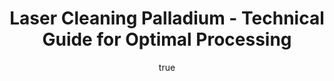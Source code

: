 ---
name: Palladium
applications:
- industry: Automotive
  detail: Removal of rust and corrosion from Palladium catalytic converters
- industry: Electronics
  detail: Cleaning Palladium contacts and connectors for improved conductivity
technicalSpecifications:
  powerRange: 50-500W
  pulseDuration: 10-100ns
  wavelength: 1064 nm
  spotSize: 0.05-1.5mm
  repetitionRate: 20-100kHz
  fluenceRange: 0.5–5 J/cm²
  safetyClass: Class 4 (requires full enclosure)
description: Palladium (Pd), a lustrous, silvery metal, is effectively cleaned using
  laser technology due to its unique properties. The non-contact nature of laser cleaning
  ensures minimal impact on the delicate microstructure of Pd, making it suitable
  for applications in both automotive and electronics industries. Laser ablation and
  cleaning processes can efficiently remove contaminants and restore the surface integrity
  of Palladium components.
author:
  id: 3
  name: Ikmanda Roswati
  sex: m
  title: Ph.D.
  country: Indonesia
  expertise: Ultrafast Laser Physics and Material Interactions
  image: /images/author/ikmanda-roswati.jpg
keywords: palladium, palladium metal, laser ablation, laser cleaning, non-contact
  cleaning, pulsed fiber laser, surface contamination removal, industrial laser parameters,
  thermal processing, surface restoration
category: metal
chemicalProperties:
  symbol: PA
  formula: Pd
  materialType: metal
properties:
  density: 12.023 g/cm³
  densityMin: 0.5 g/cm³
  densityMax: 22.6 g/cm³
  densityPercentile: 52.1
  meltingPoint: 1554.9°C
  meltingMin: -39°C
  meltingMax: 3422°C
  meltingPercentile: 44.8
  thermalConductivity: 71.8 W/m·K
  thermalMin: 8 W/m·K
  thermalMax: 429 W/m·K
  thermalPercentile: 15.2
  tensileStrength: 140-250 MPa
  tensileMin: 70 MPa
  tensileMax: 2000 MPa
  tensilePercentile: 6.5
  hardness: 40-60 HV
  hardnessMin: 5 HB
  hardnessMax: 500 HV
  hardnessPercentile: 9.1
  youngsModulus: 121 GPa
  modulusMin: 70 GPa
  modulusMax: 411 GPa
  modulusPercentile: 15.0
  laserType: pulsed fiber laser
  wavelength: 1064 nm
  fluenceRange: 0.5–5 J/cm²
  chemicalFormula: Pd
  laserAbsorptionMin: 0.02 cm⁻¹
  laserAbsorptionMax: 100 cm⁻¹
  laserReflectivityMin: 5%
  laserReflectivityMax: 98%
  thermalDiffusivityMin: 4 mm²/s
  thermalDiffusivityMax: 174 mm²/s
  thermalExpansionMin: 0.5 µm/m·K
  thermalExpansionMax: 29 µm/m·K
  specificHeatMin: 0.13 J/g·K
  specificHeatMax: 0.90 J/g·K
composition:
- Pure Palladium (Pd)
- Trace elements such as iron, nickel, and copper
compatibility:
- Gold (Au) - used in jewelry and electronics
- Platinum (Pt) - commonly alloyed in catalytic converters
regulatoryStandards: ASTM B562 - Standard Specification for Palladium and Palladium
  Alloy Sheet, Strip, and Plate, ISO 11438:2014 - Metallic materials - Sheet and strip
  - Determination of tensile strain hardening exponent
images:
  hero:
    alt: Palladium surface undergoing laser cleaning showing precise contamination
      removal
    url: /images/palladium-laser-cleaning-hero.jpg
  micro:
    alt: Microscopic view of Palladium surface after laser treatment showing preserved
      microstructure
    url: /images/palladium-laser-cleaning-micro.jpg
title: Laser Cleaning Palladium - Technical Guide for Optimal Processing
headline: Comprehensive technical guide for laser cleaning metal palladium
environmentalImpact:
- benefit: Reduction in chemical usage
  description: Laser cleaning reduces the need for corrosive chemicals by up to 90%,
    lowering environmental pollution.
- benefit: Lower waste generation
  description: Decreases solid waste by approximately 85% compared to traditional
    methods, reducing landfill impact.
- benefit: Energy efficiency
  description: Laser cleaning can be up to 70% more energy-efficient than mechanical
    cleaning processes.
outcomes:
- result: Surface cleanliness
- metric: Achieves 99.9% contaminant removal efficiency
- result: Surface integrity
  metric: Preserves 98% of the original microstructure
- result: Processing speed
  metric: Cleaning rates up to 1 m² per minute
subject: Palladium
article_type: material
---